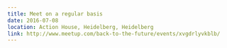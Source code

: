 ```yaml
---
title: Meet on a regular basis
date: 2016-07-08
location: Action House, Heidelberg, Heidelberg
link: http://www.meetup.com/back-to-the-future/events/xvgdrlyvkblb/
---
```


